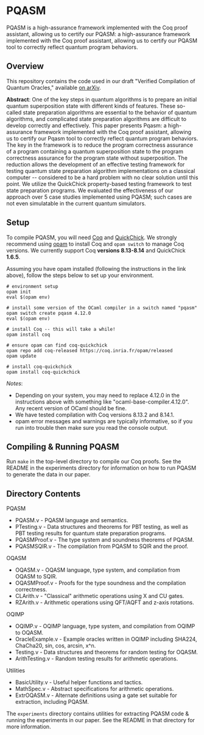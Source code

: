 # PQASM

PQASM is a high-assurance framework implemented with the Coq proof assistant, allowing us to certify our PQASM: a high-assurance framework implemented with the Coq proof assistant, allowing us to certify our PQASM tool to correctly reflect quantum program behaviors. 

## Overview

This repository contains the code used in our draft "Verified Compilation of Quantum Oracles," available [on arXiv](https://arxiv.org/pdf/2112.06700.pdf).

**Abstract**: One of the key steps in quantum algorithms is to prepare an initial quantum superposition state with different kinds of features. These so-called state preparation algorithms are essential to the behavior of quantum algorithms, and complicated state preparation algorithms are difficult to develop correctly and effectively. This paper presents Pqasm: a high-assurance framework implemented with the Coq proof assistant, allowing us to certify our Pqasm tool to correctly reflect quantum program behaviors. The key in the framework is to reduce the program correctness assurance of a program containing a quantum superposition state to the program correctness assurance for the program state without superposition. The reduction allows the development of an effective testing framework for testing quantum state preparation algorithm implementations on a classical computer -- considered to be a hard problem with no clear solution until this point. We utilize the QuickChick property-based testing framework to test state preparation programs. We evaluated the effectiveness of our approach over 5 case studies implemented using PQASM; such cases are not even simulatable in the current quantum simulators.

## Setup

To compile PQASM, you will need [Coq](https://coq.inria.fr/) and [QuickChick](https://github.com/QuickChick/QuickChick). We strongly recommend using [opam](https://opam.ocaml.org/doc/Install.html) to install Coq and `opam switch` to manage Coq versions. We currently support Coq **versions 8.13-8.14** and QuickChick **1.6.5**.

Assuming you have opam installed (following the instructions in the link above), follow the steps below to set up your environment.
```
# environment setup
opam init
eval $(opam env)

# install some version of the OCaml compiler in a switch named "pqasm"
opam switch create pqasm 4.12.0
eval $(opam env)

# install Coq -- this will take a while!
opam install coq

# ensure opam can find coq-quickchick
opam repo add coq-released https://coq.inria.fr/opam/released
opam update

# install coq-quickchick
opam install coq-quickchick
```

*Notes*:
* Depending on your system, you may need to replace 4.12.0 in the instructions above with something like "ocaml-base-compiler.4.12.0". Any recent version of OCaml should be fine. 
* We have tested compilation with Coq versions 8.13.2 and 8.14.1.
* opam error messages and warnings are typically informative, so if you run into trouble then make sure you read the console output.

## Compiling & Running PQASM

Run `make` in the top-level directory to compile our Coq proofs. See the README in the experiments directory for information on how to run PQASM to generate the data in our paper.

## Directory Contents

PQASM
* PQASM.v -  PQASM language and semantics.
* PTesting.v -  Data structures and theorems for PBT testing, as well as PBT testing results for quantum state preparation programs.
* PQASMProof.v - The type system and soundness theorems of PQASM.
* PQASMSQIR.v - The compilation from PQASM to SQIR and the proof.

OQASM
* OQASM.v - OQASM language, type system, and compilation from OQASM to SQIR.
* OQASMProof.v - Proofs for the type soundness and the compilation correctness.
* CLArith.v - "Classical" arithmetic operations using X and CU gates.
* RZArith.v - Arithmetic operations using QFT/AQFT and z-axis rotations.

OQIMP
* OQIMP.v - OQIMP language, type system, and compilation from OQIMP to OQASM.
* OracleExample.v - Example oracles written in OQIMP including SHA224, ChaCha20, sin, cos, arcsin, x^n.
* Testing.v - Data structures and theorems for random testing for OQASM.
* ArithTesting.v - Random testing results for arithmetic operations.

Utilities
* BasicUtility.v - Useful helper functions and tactics.
* MathSpec.v - Abstract specifications for arithmetic operations.
* ExtrOQASM.v - Alternate definitions using a gate set suitable for extraction, including PQASM.

The `experiments` directory contains utilities for extracting PQASM code & running the experiments in our paper. See the README in that directory for more information.


